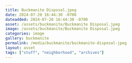 ```yaml
---
title: Buckmanite Disposal.jpeg
date: 2024-07-20 16:44:30 -0700
dateadded: 2024-07-20 16:44:30 -0700
asset: /assets/buckmanite/Buckmanite Disposal.jpeg
image: /assets/buckmanite/Buckmanite Disposal.jpeg
categories: image
gallery: buckmanite
permalink: /media/buckmanite/buckmanite-disposal-jpeg
layout: asset
tags: ["stuff", "neighborhood", "archives"]
--- 
```

